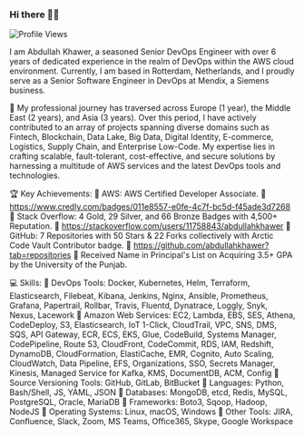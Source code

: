 ### Hi there 👋🏻

![Profile Views](https://komarev.com/ghpvc/?username=abdullahkhawer&color=blue&style=flat)

I am Abdullah Khawer, a seasoned Senior DevOps Engineer with over 6 years of dedicated experience in the realm of DevOps within the AWS cloud environment. Currently, I am based in Rotterdam, Netherlands, and I proudly serve as a Senior Software Engineer in DevOps at Mendix, a Siemens business.


🚀 My professional journey has traversed across Europe (1 year), the Middle East (2 years), and Asia (3 years). Over this period, I have actively contributed to an array of projects spanning diverse domains such as Fintech, Blockchain, Data Lake, Big Data, Digital Identity, E-commerce, Logistics, Supply Chain, and Enterprise Low-Code. My expertise lies in crafting scalable, fault-tolerant, cost-effective, and secure solutions by harnessing a multitude of AWS services and the latest DevOps tools and technologies.


🏆 Key Achievements:
📌 AWS: AWS Certified Developer Associate.
🔗 https://www.credly.com/badges/011e8557-e0fe-4c7f-bc5d-f45ade3d7268
📌 Stack Overflow: 4 Gold, 29 Silver, and 66 Bronze Badges with 4,500+ Reputation.
🔗 https://stackoverflow.com/users/11758843/abdullahkhawer
📌 GitHub: 7 Repositories with 50 Stars & 22 Forks collectively with Arctic Code Vault Contributor badge.
🔗 https://github.com/abdullahkhawer?tab=repositories
📌 Received Name in Principal's List on Acquiring 3.5+ GPA by the University of the Punjab.


💻 Skills:
📌 DevOps Tools: Docker, Kubernetes, Helm, Terraform, Elasticsearch, Filebeat, Kibana, Jenkins, Nginx, Ansible, Prometheus, Grafana, Papertrail, Rollbar, Travis, Fluentd, Dynatrace, Loggly, Snyk, Nexus, Lacework
📌 Amazon Web Services: EC2, Lambda, EBS, SES, Athena, CodeDeploy, S3, Elasticsearch, IoT 1-Click, CloudTrail, VPC, SNS, DMS, SQS, API Gateway, ECR, ECS, EKS, Glue, CodeBuild, Systems Manager, CodePipeline, Route 53, CloudFront, CodeCommit, RDS, IAM, Redshift, DynamoDB, CloudFormation, ElastiCache, EMR, Cognito, Auto Scaling, CloudWatch, Data Pipeline, EFS, Organizations, SSO, Secrets Manager, Kinesis, Managed Service for Kafka, KMS, DocumentDB, ACM, Config
📌 Source Versioning Tools: GitHub, GitLab, BitBucket
📌 Languages: Python, Bash/Shell, JS, YAML, JSON
📌 Databases: MongoDB, etcd, Redis, MySQL, PostgreSQL, Oracle, MariaDB
📌 Frameworks: Boto3, Sqoop, Hadoop, NodeJS
📌 Operating Systems: Linux, macOS, Windows
📌 Other Tools: JIRA, Confluence, Slack, Zoom, MS Teams, Office365, Skype, Google Workspace

<!--
**abdullahkhawer/abdullahkhawer** is a ✨ _special_ ✨ repository because its `README.md` (this file) appears on your GitHub profile.

Here are some ideas to get you started:

- 🔭 I’m currently working on ...
- 🌱 I’m currently learning ...
- 👯 I’m looking to collaborate on ...
- 🤔 I’m looking for help with ...
- 💬 Ask me about ...
- 📫 How to reach me: ...
- 😄 Pronouns: ...
- ⚡ Fun fact: ...
-->
